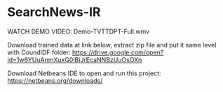 # SearchNews-IR

WATCH DEMO VIDEO: Demo-TVTTDPT-Full.wmv

Download trained data at link below, extract zip file and put it same level with CoundIDF folder:
https://drive.google.com/open?id=1w6YUuAnmXuxG0lBjJrEcaNNBzUuOsOXn

Download Netbeans IDE to open and run this project: https://netbeans.org/downloads/

